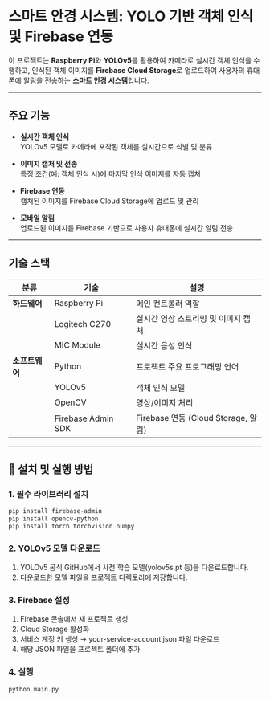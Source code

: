 # 스마트 안경 시스템: YOLO 기반 객체 인식 및 Firebase 연동  

이 프로젝트는 **Raspberry Pi**와 **YOLOv5**를 활용하여 카메라로 실시간 객체 인식을 수행하고, 인식된 객체 이미지를 **Firebase Cloud Storage**로 업로드하여 사용자의 휴대폰에 알림을 전송하는 **스마트 안경 시스템**입니다.  

---

##  주요 기능  

- **실시간 객체 인식**  
  YOLOv5 모델로 카메라에 포착된 객체를 실시간으로 식별 및 분류  

- **이미지 캡처 및 전송**  
  특정 조건(예: 객체 인식 시)에 마지막 인식 이미지를 자동 캡처  

- **Firebase 연동**  
  캡처된 이미지를 Firebase Cloud Storage에 업로드 및 관리  

- **모바일 알림**  
  업로드된 이미지를 Firebase 기반으로 사용자 휴대폰에 실시간 알림 전송  

---

## 기술 스택  

| 분류         | 기술                          | 설명                                       |
|------------- |-------------------------------|------------------------------------------- |
| **하드웨어** | Raspberry Pi                  | 메인 컨트롤러 역할                           |
|              | Logitech C270                 | 실시간 영상 스트리밍 및 이미지 캡처           |
|              | MIC Module                    | 실시간 음성 인식                            |
| **소프트웨어** | Python                         | 프로젝트 주요 프로그래밍 언어              |
|              | YOLOv5                        | 객체 인식 모델                             |
|              | OpenCV                        | 영상/이미지 처리                           |
|              | Firebase Admin SDK            | Firebase 연동 (Cloud Storage, 알림)        |

---

## 🚀 설치 및 실행 방법  

### 1. 필수 라이브러리 설치  

```bash
pip install firebase-admin
pip install opencv-python
pip install torch torchvision numpy
```
### 2. YOLOv5 모델 다운로드
1. YOLOv5 공식 GitHub에서 사전 학습 모델(yolov5s.pt 등)을 다운로드합니다.
2. 다운로드한 모델 파일을 프로젝트 디렉토리에 저장합니다.

### 3. Firebase 설정
1. Firebase 콘솔에서 새 프로젝트 생성
2. Cloud Storage 활성화
3. 서비스 계정 키 생성 → your-service-account.json 파일 다운로드
4. 해당 JSON 파일을 프로젝트 폴더에 추가

### 4. 실행
```bash
python main.py
```
